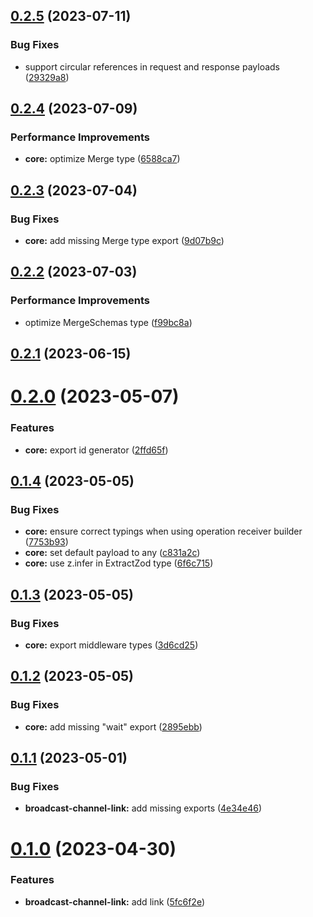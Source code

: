 ## [0.2.5](https://github.com/TheUnderScorer/musubi/compare/broadcast-channel-link-v0.2.4...broadcast-channel-link-v0.2.5) (2023-07-11)


### Bug Fixes

* support circular references in request and response payloads ([29329a8](https://github.com/TheUnderScorer/musubi/commit/29329a8981b33479897de8628d0132c4dc40b320))

## [0.2.4](https://github.com/TheUnderScorer/musubi/compare/broadcast-channel-link-v0.2.3...broadcast-channel-link-v0.2.4) (2023-07-09)


### Performance Improvements

* **core:** optimize Merge type ([6588ca7](https://github.com/TheUnderScorer/musubi/commit/6588ca77b72a39f50ef1e7cf6e3b365ba7340982))

## [0.2.3](https://github.com/TheUnderScorer/musubi/compare/broadcast-channel-link-v0.2.2...broadcast-channel-link-v0.2.3) (2023-07-04)


### Bug Fixes

* **core:** add missing Merge type export ([9d07b9c](https://github.com/TheUnderScorer/musubi/commit/9d07b9c32a22262cf380814f1e8b54eda7eb58d2))

## [0.2.2](https://github.com/TheUnderScorer/musubi/compare/broadcast-channel-link-v0.2.1...broadcast-channel-link-v0.2.2) (2023-07-03)


### Performance Improvements

* optimize MergeSchemas type ([f99bc8a](https://github.com/TheUnderScorer/musubi/commit/f99bc8a309f8130a8a9d281d17cda76d1b43a021))

## [0.2.1](https://github.com/TheUnderScorer/musubi/compare/broadcast-channel-link-v0.2.0...broadcast-channel-link-v0.2.1) (2023-06-15)

# [0.2.0](https://github.com/TheUnderScorer/musubi/compare/broadcast-channel-link-v0.1.4...broadcast-channel-link-v0.2.0) (2023-05-07)


### Features

* **core:** export id generator ([2ffd65f](https://github.com/TheUnderScorer/musubi/commit/2ffd65f190e1b987d14c38ef67cae318aca9d58c))

## [0.1.4](https://github.com/TheUnderScorer/musubi/compare/broadcast-channel-link-v0.1.3...broadcast-channel-link-v0.1.4) (2023-05-05)


### Bug Fixes

* **core:** ensure correct typings when using operation receiver builder ([7753b93](https://github.com/TheUnderScorer/musubi/commit/7753b93c40b36a4589a2922dc8bad0dac2c28a11))
* **core:** set default payload to any ([c831a2c](https://github.com/TheUnderScorer/musubi/commit/c831a2c6e85aeb8afef2015dbbbd871008d48c64))
* **core:** use z.infer in ExtractZod type ([6f6c715](https://github.com/TheUnderScorer/musubi/commit/6f6c715f5fed461f40025310faaa014e178993aa))

## [0.1.3](https://github.com/TheUnderScorer/musubi/compare/broadcast-channel-link-v0.1.2...broadcast-channel-link-v0.1.3) (2023-05-05)


### Bug Fixes

* **core:** export middleware types ([3d6cd25](https://github.com/TheUnderScorer/musubi/commit/3d6cd250cf4ccf389dcda8164cae8fcfb52b6410))

## [0.1.2](https://github.com/TheUnderScorer/musubi/compare/broadcast-channel-link-v0.1.1...broadcast-channel-link-v0.1.2) (2023-05-05)


### Bug Fixes

* **core:** add missing "wait" export ([2895ebb](https://github.com/TheUnderScorer/musubi/commit/2895ebb381d49dfc02277f4ee5ecd100aabe660a))

## [0.1.1](https://github.com/TheUnderScorer/musubi/compare/broadcast-channel-link-v0.1.0...broadcast-channel-link-v0.1.1) (2023-05-01)


### Bug Fixes

* **broadcast-channel-link:** add missing exports ([4e34e46](https://github.com/TheUnderScorer/musubi/commit/4e34e46d7542620a58dbb7bfdb90c67a2aed3e07))

# [0.1.0](https://github.com/TheUnderScorer/musubi/compare/broadcast-channel-link-v0.0.1...broadcast-channel-link-v0.1.0) (2023-04-30)


### Features

* **broadcast-channel-link:** add link ([5fc6f2e](https://github.com/TheUnderScorer/musubi/commit/5fc6f2e235841afd17d33adc895497b947691bf2))

